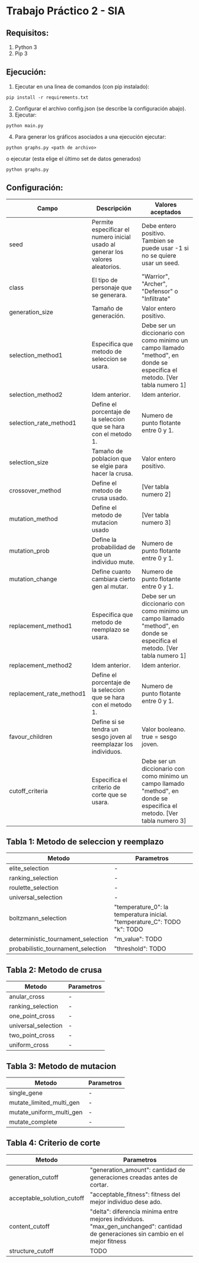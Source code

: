 # Trabajo Práctico 2 - SIA

## Requisitos:
1) Python 3
2) Pip 3


## Ejecución:
1) Ejecutar en una linea de comandos (con pip instalado):
```
pip install -r requirements.txt
```
2) Configurar el archivo config.json (se describe la configuración abajo).
3) Ejecutar:
```
python main.py
```
4) Para generar los gráficos asociados a una ejecución ejecutar:
```
python graphs.py <path de archivo>
```
o ejecutar (esta elige el último set de datos generados)
```
python graphs.py
```

## Configuración:
| Campo                    | Descripción                                                                    | Valores aceptados                                                                                                         |  
|--------------------------|--------------------------------------------------------------------------------|---------------------------------------------------------------------------------------------------------------------------|
| seed                     | Permite especificar el numero inicial usado al generar los valores aleatorios. | Debe entero positivo. Tambien se puede usar -1 si no se quiere usar un seed.                                              |
| class                    | El tipo de personaje que se generara.                                          | "Warrior", "Archer", "Defensor" o "Infiltrate"                                                                            |
| generation_size          | Tamaño de generación.                                                          | Valor entero positivo.                                                                                                    |
| selection_method1        | Especifica que metodo de seleccion se usara.                                   | Debe ser un diccionario con como minimo un campo llamado "method", en donde se especifica el metodo. [Ver tabla numero 1] |
| selection_method2        | Idem anterior.                                                                 | Idem anterior.                                                                                                            | 
| selection_rate_method1   | Define el porcentaje de la seleccion que se hara con el metodo 1.              | Numero de punto flotante entre 0 y 1.                                                                                     |
| selection_size           | Tamaño de poblacion que se elgie para hacer la crusa.                          | Valor entero positivo.                                                                                                    |
| crossover_method         | Define el metodo de crusa usado.                                               | [Ver tabla numero 2]                                                                                                      |
| mutation_method          | Define el metodo de mutacion usado                                             | [Ver tabla numero 3]                                                                                                      |
| mutation_prob            | Define la probabilidad de que un individuo mute.                               | Numero de punto flotante entre 0 y 1.                                                                                     |
| mutation_change          | Define cuanto cambiara cierto gen al mutar.                                    | Numero de punto flotante entre 0 y 1.                                                                                     |
| replacement_method1      | Especifica que metodo de reemplazo se usara.                                   | Debe ser un diccionario con como minimo un campo llamado "method", en donde se especifica el metodo. [Ver tabla numero 1] |
| replacement_method2      | Idem anterior.                                                                 | Idem anterior.                                                                                                            | 
| replacement_rate_method1 | Define el porcentaje de la seleccion que se hara con el metodo 1.              | Numero de punto flotante entre 0 y 1.                                                                                     | 
| favour_children          | Define si se tendra un sesgo joven al reemplazar los individuos.               | Valor booleano. true = sesgo joven.                                                                                       |
| cutoff_criteria          | Especifica el criterio de corte que se usara.                                  | Debe ser un diccionario con como minimo un campo llamado "method", en donde se especifica el metodo. [Ver tabla numero 3] |


## Tabla 1: Metodo de seleccion y reemplazo
| Metodo                              | Parametros                                                               |
|-------------------------------------|--------------------------------------------------------------------------|
| elite_selection                     | -                                                                        | 
| ranking_selection                   | -                                                                        |
| roulette_selection                  | -                                                                        |
| universal_selection                 | -                                                                        |
| boltzmann_selection                 | "temperature_0": la temperatura inicial. "temperature_C": TODO "k": TODO |
| deterministic_tournament_selection  | "m_value": TODO                                                          |
| probabilistic_tournament_selection  | "threshold": TODO                                                        | 

## Tabla 2: Metodo de crusa
| Metodo              | Parametros |
|---------------------|------------|
| anular_cross        | -          | 
| ranking_selection   | -          |
| one_point_cross     | -          |
| universal_selection | -          |
| two_point_cross     | -          |
| uniform_cross       | -          |


 ## Tabla 3: Metodo de mutacion
| Metodo                    | Parametros |
|---------------------------|------------|
| single_gene               | -          | 
| mutate_limited_multi_gen  | -          |
| mutate_uniform_multi_gen  | -          |
| mutate_complete           | -          |



 ## Tabla 4: Criterio de corte
| Metodo                       | Parametros                                                                                                                        |
|------------------------------|-----------------------------------------------------------------------------------------------------------------------------------|
| generation_cutoff            | "generation_amount": cantidad de generaciones creadas antes de cortar.                                                            | 
| acceptable_solution_cutoff   | "acceptable_fitness": fitness del mejor individuo dese ado.                                                                       |
| content_cutoff               | "delta": diferencia minima entre mejores individuos. "max_gen_unchanged": cantidad de generaciones sin cambio en el mejor fitness |
| structure_cutoff             | TODO                                                                                                                              |

